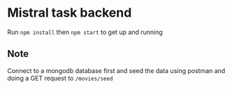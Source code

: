 # Mistral task backend
Run `npm install` then `npm start` to get up and running

## Note

Connect to a mongodb database first and seed the data using postman and doing a 
GET request to `/movies/seed `